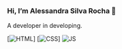 ### Hi, I’m Alessandra Silva Rocha 👋  
A developer in developing.

[![HTML](https://img.shields.io/badge/HTML-239120?style=for-the-badge&logo=html5&logoColor=white)] [![CSS](https://img.shields.io/badge/CSS-239120?&style=for-the-badge&logo=css3&logoColor=white)] ![JS](https://img.shields.io/badge/JavaScript-F7DF1E?style=for-the-badge&logo=javascript&logoColor=black) 



<!---
rochaless/rochaless is a ✨ special ✨ repository because its `README.md` (this file) appears on your GitHub profile.
You can click the Preview link to take a look at your changes.
--->
